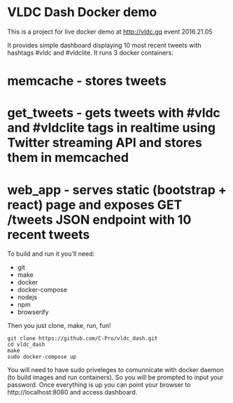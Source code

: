 # VLDC Dash Docker demo #

This is a project for live docker demo at http://vldc.gq event 2016.21.05

It provides simple dashboard displaying 10 most recent tweets with hashtags #vldc and #vldclite.
It runs 3 docker containers:
# memcache - stores tweets
# get_tweets - gets tweets with #vldc and #vldclite tags in realtime using Twitter streaming API and stores them in memcached
# web_app - serves static (bootstrap + react) page and exposes GET /tweets JSON endpoint with 10 recent tweets

To build and run it you'll need:

* git
* make
* docker
* docker-compose
* nodejs
* npm
* browserify

Then you just clone, make, run, fun!

    git clone https://github.com/C-Pro/vldc_dash.git
    cd vldc_dash
    make
    sudo docker-compose up

You will need to have sudo priveleges to comunnicate with docker daemon (to build images and run containers). So you will be prompted to input your password.
Once everything is up you can point your browser to http://localhost:8080 and access dashboard.
